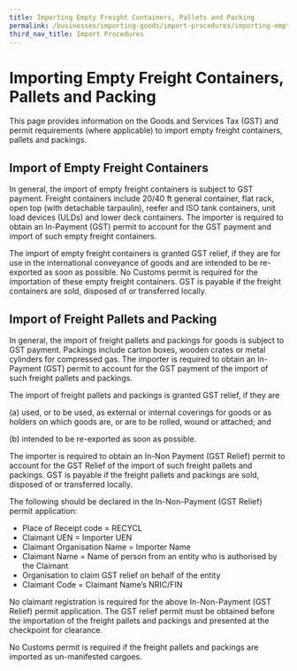 ```yaml
---
title: Importing Empty Freight Containers, Pallets and Packing
permalink: /businesses/importing-goods/import-procedures/importing-empty-freight-containers-pallets-and-packing/
third_nav_title: Import Procedures
---
```


# Importing Empty Freight Containers, Pallets and Packing

This page provides information on the Goods and Services Tax (GST) and permit requirements
(where applicable) to import empty freight containers, pallets and packings.

## Import of Empty Freight Containers

In general, the import of empty freight containers is subject to GST payment. Freight containers
include 20/40 ft general container, flat rack, open top (with detachable tarpaulin), reefer and ISO
tank containers, unit load devices (ULDs) and lower deck containers. The importer is required to
obtain an In-Payment (GST) permit to account for the GST payment and import of such empty
freight containers.

The import of empty freight containers is granted GST relief, if they are for use in the international
conveyance of goods and are intended to be re-exported as soon as possible. No Customs permit is
required for the importation of these empty freight containers. GST is payable if the freight
containers are sold, disposed of or transferred locally.

## Import of Freight Pallets and Packing

In general, the import of freight pallets and packings for goods is subject to GST payment.
Packings include carton boxes, wooden crates or metal cylinders for compressed gas. The importer
is required to obtain an In-Payment (GST) permit to account for the GST payment of the
import of such freight pallets and packings.

The import of freight pallets and packings is granted GST relief, if they are

(a) used, or to be used, as external or internal coverings for goods or as holders on which goods
are, or are to be rolled, wound or attached; and

(b) intended to be re-exported as soon as possible.

The importer is required to obtain an In-Non Payment (GST Relief) permit to account for the
GST Relief of the import of such freight pallets and packings. GST is payable if the freight pallets
and packings are sold, disposed of or transferred locally.

The following should be declared in the In-Non-Payment (GST Relief) permit application:

-   Place of Receipt code = RECYCL
-   Claimant UEN = Importer UEN
-   Claimant Organisation Name = Importer Name
-   Claimant Name = Name of person from an entity who is authorised by the Claimant
-   Organisation to claim GST relief on behalf of the entity
-   Claimant Code = Claimant Name’s NRIC/FIN

No claimant registration is required for the above In-Non-Payment (GST Relief) permit
application. The GST relief permit must be obtained before the importation of the freight pallets
and packings and presented at the checkpoint for clearance.

No Customs permit is required if the freight pallets and packings are imported as un-manifested
cargoes.


